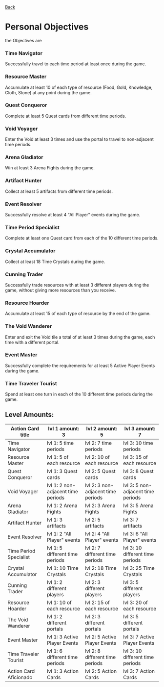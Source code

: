 [Back](../TimeQuest/)

# **Personal Objectives**

the Objectives are
### Time Navigator
Successfully travel to each time period at least once during the game.

### Resource Master
Accumulate at least 10 of each type of resource (Food, Gold, Knowledge, Cloth, Stone) at any point during the game.

### Quest Conqueror
Complete at least 5 Quest cards from different time periods.

### Void Voyager
Enter the Void at least 3 times and use the portal to travel to non-adjacent time periods.

### Arena Gladiator
Win at least 3 Arena Fights during the game.

### Artifact Hunter
Collect at least 5 artifacts from different time periods.

### Event Resolver
Successfully resolve at least 4 "All Player" events during the game.

### Time Period Specialist
Complete at least one Quest card from each of the 10 different time periods.

### Crystal Accumulator
Collect at least 18 Time Crystals during the game.

### Cunning Trader
Successfully trade resources with at least 3 different players during the game, without giving more resources than you receive.

### Resource Hoarder
Accumulate at least 15 of each type of resource by the end of the game.

### The Void Wanderer
Enter and exit the Void tile a total of at least 3 times during the game, each time with a different portal.

### Event Master
Successfully complete the requirements for at least 5 Active Player Events during the game.

### Time Traveler Tourist
Spend at least one turn in each of the 10 different time periods during the game.

## Level Amounts:
| Action Card title | lvl 1 amount: 3 | lvl 2 amount: 5 | lvl 3 amount: 7 |
| - | - | - | - |
| Time Navigator | lvl 1: 5 time periods | lvl 2: 7 time periods | lvl 3: 10 time periods
| Resource Master | lvl 1: 5 of each resource | lvl 2: 10 of each resource | lvl 3: 15 of each resource
| Quest Conqueror | lvl 1: 3 Quest cards | lvl 2: 5 Quest cards | lvl 3: 8 Quest cards
| Void Voyager | lvl 1: 2 non-adjacent time periods | lvl 2: 3 non-adjacent time periods | lvl 3: 5 non-adjacent time periods
| Arena Gladiator | lvl 1: 2 Arena Fights | lvl 2: 3 Arena Fights | lvl 3: 5 Arena Fights
| Artifact Hunter | lvl 1: 3 artifacts | lvl 2: 5 artifacts | lvl 3: 7 artifacts
|Event Resolver | lvl 1: 2 "All Player" events | lvl 2: 4 "All Player" events | lvl 3: 6 "All Player" events
| Time Period Specialist | lvl 1: 5 different time periods | lvl 2: 7 different time periods | lvl 3: 10 different time periods
| Crystal Accumulator | lvl 1: 10 Time Crystals | lvl 2: 18 Time Crystals | lvl 3: 25 Time Crystals
| Cunning Trader | lvl 1: 2 different players | lvl 2: 3 different players | lvl 3: 5 different players
| Resource Hoarder | lvl 1: 10 of each resource | lvl 2: 15 of each resource | lvl 3: 20 of each resource
| The Void Wanderer | lvl 1: 2 different portals | lvl 2: 3 different portals | lvl 3: 5 different portals
| Event Master | lvl 1: 3 Active Player Events | lvl 2: 5 Active Player Events | lvl 3: 7 Active Player Events
| Time Traveler Tourist | lvl 1: 6 different time periods | lvl 2: 8 different time periods | lvl 3: 10 different time periods
| Action Card Aficionado| lvl 1: 3 Action Cards | lvl 2: 5 Action Cards | lvl 3: 7 Action Cards
